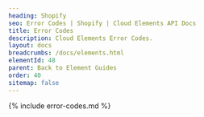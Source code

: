 ```yaml
---
heading: Shopify
seo: Error Codes | Shopify | Cloud Elements API Docs
title: Error Codes
description: Cloud Elements Error Codes.
layout: docs
breadcrumbs: /docs/elements.html
elementId: 48
parent: Back to Element Guides
order: 40
sitemap: false
---
```


{% include error-codes.md %}
